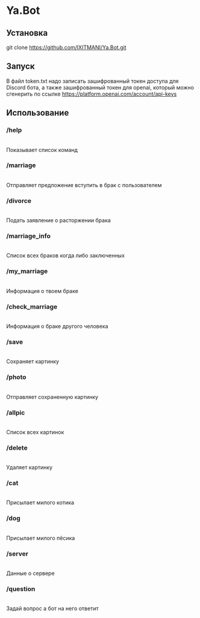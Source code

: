 # Ya.Bot

<h2>Установка</h2>

git clone https://github.com/IXITMANI/Ya.Bot.git

<h2> Запуск </h2>

В файл token.txt надо записать зашифрованный токен доступа для Discord бота, а также зашифрованный токен для openai, который можно сгенерить по ссылке https://platform.openai.com/account/api-keys<br>

<h2> Использование </h2>

<h3>/help</h3><br>
Показывает список команд<br>

<h3>/marriage</h3><br>
Отправляет предложение вступить в брак с пользователем<br>
<h3>/divorce</h3><br>
Подать заявление о расторжении брака<br>
<h3>/marriage_info</h3><br>
Список всех браков когда либо заключенных<br>
<h3>/my_marriage</h3><br>
Информация о твоем браке<br>
<h3>/check_marriage</h3><br>
Информация о браке другого человека<br>
<h3>/save</h3><br>
Сохраняет картинку<br>
<h3>/photo</h3><br>
Отправляет сохраненную картинку<br>
<h3>/allpic</h3><br>
Список всех картинок<br>
<h3>/delete</h3><br>
Удаляет картинку<br>
<h3>/cat</h3><br>
Присылает милого котика<br>
<h3>/dog</h3><br>
Присылает милого пёсика<br>
<h3>/server</h3><br>
Данные о сервере<br>
<h3>/question</h3><br>
Задай вопрос а бот на него ответит<br></h3>
